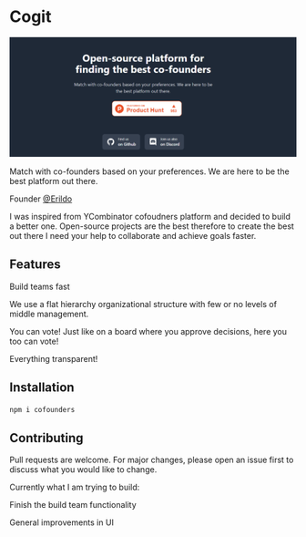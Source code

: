 # Cogit
![homepage](src/images/homepageImg.png)

Match with co-founders based on your preferences. We are here to be the best platform out there.

Founder [@Erildo](https://www.linkedin.com/in/erildo-shuli/)

I was inspired from YCombinator cofoudners platform and decided to build a better one.
Open-source projects are the best therefore to create the best out there I need your help to collaborate and achieve goals faster.
## Features
Build teams fast 

We use a flat hierarchy organizational structure with few or no levels of middle management.

You can vote! Just like on a board where you approve decisions, here you too can vote! 

Everything transparent!

## Installation
```bash
npm i cofounders
```

## Contributing
Pull requests are welcome. For major changes, please open an issue first to discuss what you would like to change.

Currently what I am trying to build:

Finish the build team functionality

General improvements in UI